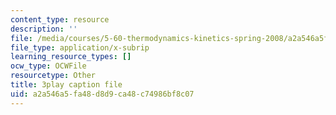 ```yaml
---
content_type: resource
description: ''
file: /media/courses/5-60-thermodynamics-kinetics-spring-2008/a2a546a5fa48d8d9ca48c74986bf8c07_Q7mrSQkSB9U.srt
file_type: application/x-subrip
learning_resource_types: []
ocw_type: OCWFile
resourcetype: Other
title: 3play caption file
uid: a2a546a5-fa48-d8d9-ca48-c74986bf8c07
---
```

